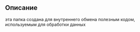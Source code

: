 ## Описание

эта папка создана для внутреннего обмена полезным кодом, используемым для обработки данных